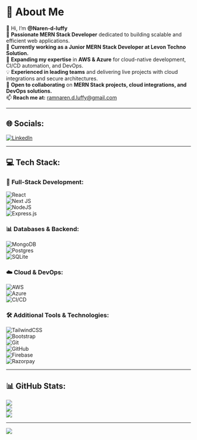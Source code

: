 # 💫 About Me  
👋 Hi, I’m **@Naren-d-luffy**  
👀 **Passionate MERN Stack Developer** dedicated to building scalable and efficient web applications.  
🔭 **Currently working as a Junior MERN Stack Developer at Levon Techno Solution.**  
🌱 **Expanding my expertise** in **AWS & Azure** for cloud-native development, CI/CD automation, and DevOps.  
💡 **Experienced in leading teams** and delivering live projects with cloud integrations and secure architectures.  
💞️ **Open to collaborating** on **MERN Stack projects, cloud integrations, and DevOps solutions.**  
📫 **Reach me at:** [ramnaren.d.luffy@gmail.com](mailto:ramnaren.d.luffy@gmail.com)  

---

## 🌐 **Socials:**  
[![LinkedIn](https://img.shields.io/badge/LinkedIn-%230077B5.svg?logo=linkedin&logoColor=white)](https://www.linkedin.com/in/ramnarend/)  

---

## 💻 **Tech Stack:**  

### 🚀 **Full-Stack Development:**  
![React](https://img.shields.io/badge/react-%2320232a.svg?style=for-the-badge&logo=react&logoColor=%2361DAFB)  
![Next JS](https://img.shields.io/badge/Next-black?style=for-the-badge&logo=next.js&logoColor=white)  
![NodeJS](https://img.shields.io/badge/node.js-6DA55F?style=for-the-badge&logo=node.js&logoColor=white)  
![Express.js](https://img.shields.io/badge/express.js-%23404d59.svg?style=for-the-badge&logo=express&logoColor=%2361DAFB)  

### 📊 **Databases & Backend:**  
![MongoDB](https://img.shields.io/badge/MongoDB-%234ea94b.svg?style=for-the-badge&logo=mongodb&logoColor=white)  
![Postgres](https://img.shields.io/badge/postgres-%23316192.svg?style=for-the-badge&logo=postgresql&logoColor=white)  
![SQLite](https://img.shields.io/badge/sqlite-%2307405e.svg?style=for-the-badge&logo=sqlite&logoColor=white)  

### ☁️ **Cloud & DevOps:**  
![AWS](https://img.shields.io/badge/AWS-%23FF9900.svg?style=for-the-badge&logo=amazon-aws&logoColor=white)  
![Azure](https://img.shields.io/badge/Azure-%230072C6.svg?style=for-the-badge&logo=microsoft-azure&logoColor=white)  
![CI/CD](https://img.shields.io/badge/CI/CD-%23007396.svg?style=for-the-badge&logo=githubactions&logoColor=white)  

### 🛠️ **Additional Tools & Technologies:**  
![TailwindCSS](https://img.shields.io/badge/tailwindcss-%2338B2AC.svg?style=for-the-badge&logo=tailwind-css&logoColor=white)  
![Bootstrap](https://img.shields.io/badge/bootstrap-%238511FA.svg?style=for-the-badge&logo=bootstrap&logoColor=white)  
![Git](https://img.shields.io/badge/git-%23F05033.svg?style=for-the-badge&logo=git&logoColor=white)  
![GitHub](https://img.shields.io/badge/github-%23121011.svg?style=for-the-badge&logo=github&logoColor=white)  
![Firebase](https://img.shields.io/badge/firebase-%23FFCA28.svg?style=for-the-badge&logo=firebase&logoColor=black)  
![Razorpay](https://img.shields.io/badge/Razorpay-%2300C4CC.svg?style=for-the-badge&logo=razorpay&logoColor=white)  

---

## 📊 **GitHub Stats:**  
![](https://github-readme-stats.vercel.app/api?username=Naren-d-luffy&theme=dark&hide_border=false&include_all_commits=true&count_private=true)  
![](https://github-readme-streak-stats.herokuapp.com/?user=Naren-d-luffy&theme=dark&hide_border=false)  
![](https://github-readme-stats.vercel.app/api/top-langs/?username=Naren-d-luffy&theme=dark&hide_border=false&include_all_commits=true&count_private=true&layout=compact)  

---

[![](https://visitcount.itsvg.in/api?id=Naren-d-luffy&icon=0&color=0)](https://visitcount.itsvg.in)  

<!-- Proudly created with GPRM ( https://gprm.itsvg.in ) -->  
